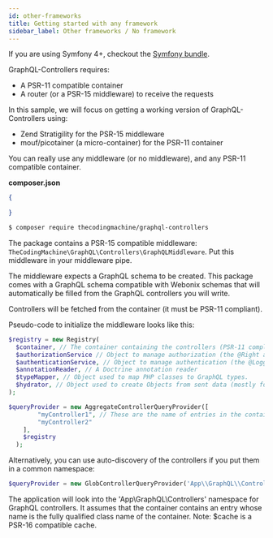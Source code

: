 ```yaml
---
id: other-frameworks
title: Getting started with any framework
sidebar_label: Other frameworks / No framework
---
```


If you are using Symfony 4+, checkout the [Symfony bundle](symfony-bundle.md).

GraphQL-Controllers requires:

- A PSR-11 compatible container
- A router (or a PSR-15 middleware) to receive the requests

In this sample, we will focus on getting a working version of GraphQL-Controllers using:

- Zend Stratigility for the PSR-15 middleware
- mouf/picotainer (a micro-container) for the PSR-11 container

You can really use any middleware (or no middleware), and any PSR-11 compatible container.

**composer.json**
```json
{
  
}
```



```bash
$ composer require thecodingmachine/graphql-controllers
```

The package contains a PSR-15 compatible middleware: `TheCodingMachine\GraphQL\Controllers\GraphQLMiddleware`.
Put this middleware in your middleware pipe.

The middleware expects a GraphQL schema to be created. This package comes with a GraphQL schema compatible with Webonix
schemas that will automatically be filled from the GraphQL controllers you will write.

Controllers will be fetched from the container (it must be PSR-11 compliant).

Pseudo-code to initialize the middleware looks like this:

```php
$registry = new Registry(
  $container, // The container containing the controllers (PSR-11 compliant),
  $authorizationService // Object to manage authorization (the @Right annotation)  
  $authenticationService, // Object to manage authentication (the @Logged annotation)
  $annotationReader, // A Doctrine annotation reader
  $typeMapper, // Object used to map PHP classes to GraphQL types.
  $hydrator, // Object used to create Objects from sent data (mostly for mutation)
);

$queryProvider = new AggregateControllerQueryProvider([
        "myController1", // These are the name of entries in the container to fetch the GraphQL controllers
        "myController2"
    ],
    $registry
  );
```

Alternatively, you can use auto-discovery of the controllers if you put them in a common namespace:

```php
$queryProvider = new GlobControllerQueryProvider('App\\GraphQL\\Controllers', $this->getRegistry(), $container, $cache, $cacheTtl);
```

The application will look into the 'App\\GraphQL\\Controllers' namespace for GraphQL controllers. It assumes that the 
container contains an entry whose name is the fully qualified class name of the container.
Note: $cache is a PSR-16 compatible cache.
